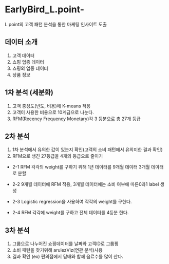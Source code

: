 # EarlyBird_L.point-
L point의 고객 패턴 분석을 통한 마케팅 인사이트 도출



## 데이터 소개
1. 고객 데이터
2. 쇼핑 업종 데이터
3. 쇼핑외 업종 데이터
4. 상품 정보



## 1차 분석 (세분화)

1. 고객 충성도(빈도, 비용)에 K-means 적용
2. 고객이 사용한 비용으로 10계급으로 나눈다.
3. RFM(Recency Frequency Monetary)각 3 등분으로 총 27개 등급


## 2차 분석
1. 1차 분석에서 유의한 값이 있는지 확인(고객의 소비 패턴에서 유의미한 결과 확인)
2. RFM으로 생긴 27등급을 4개의 등급으로 줄이기

- 2-1 RFM 각각의 weight를 구하기 위해 1년 데이터를 9개월 데이터 3개월 데이터로 분할

- 2-2 9개월 데이터에 RFM 적용, 3개월 데이터에는 소비 여부에 따른0과1 label 생성

- 2-3 Logistic regression을 사용하여 각각의 weight를 구한다.

- 2-4 RFM 각각에 weight를 구하고 전체 데이터를 4등분 한다.

## 3차 분석
1. 그룹으로 나누어진 쇼핑데이터를 날짜와 고객ID로 그룹핑
2. 소비 패턴을 찾기위해 arulezViz(연관 분석)사용
3. 결과 확인
(ex) 편의점에서 담배와 함께 음료수를 많이 산다.
